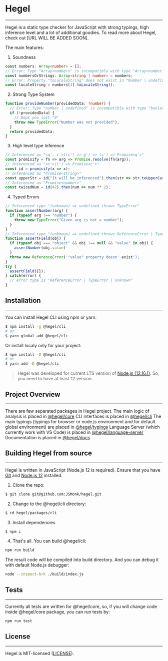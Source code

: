 # Hegel
--------------

Hegel is a static type checker for JavaScript with strong typings, high inference level and a lot of additional goodies.
To read more about Hegel, check out [URL WILL BE ADDED SOON].

The main features:

1. Soundness

```typescript
const numbers: Array<number> = [];
// Error: Type "Array<number>" is incompatible with type "Array<number | string>"
const numbersOrStrings: Array<string | number> = numbers;
// Error: Property "toLocaleString" does not exist in "Number | undefined"
const localeString = numbers[1].toLocaleString();
```

2. Strong Type System

```typescript
function provideNumber(providedData: ?number) {
  // Error: Type "number | undefined" is incompatible with type "boolean"
  if (!providedData) {
    // Oops you lost "0"
    throw new TypeError("Number was not provided");
  }
  return providedData;
}
```

3. High level type Inference

```typescript
// Inferenced as "<q', c'>((c') => q') => (c') => Promise<q'>"
const promisify = fn => arg => Promise.resolve(fn(arg));
// Inferenced as "<c'>(c') => Promise<c'>"
const id = promisify(x => x);
// Inferenced as "Promise<string>"
const upperStr = id("It will be inferenced").then(str => str.toUpperCase());
// Inferenced as "Promise<number>"
const twicedNum = id(42).then(num => num ** 2);
```

4. Typed Errors

```typescript
// Inferenced type "(unknown) => undefined throws TypeError"
function assertNumber(arg) {
  if (typeof arg !== "number") {
    throw new TypeError("Given arg is not a number");
  }
}
// Inferenced type "(unknown) => undefined throws ReferenceError | TypeError"
function assertField(obj) {
  if (typeof obj === "object" && obj !== null && "value" in obj) {
    assertNumber(obj.value)
  }
  throw new ReferenceError('"value" property doesn' exist');
}
try {
  assertField({});
} catch(error) {
  // error type is "ReferenceError | TypeError | unknown"
}
```

## Installation
----------------

You can install Hegel CLI using npm or yarn:

```bash
$ npm install -g @hegel/cli
# or
$ yarn global add @hegel/cli
```

Or install localy only for your project:

```bash
$ npm install -D @hegel/cli
# or
$ yarn add -D @hegel/cli
```

> Hegel was developed for current LTS version of [Node.js (12.16.1)](https://nodejs.org/en/). So, you need to have at least 12 version.

## Project Overview
----------------------------

There are few separated packages in Hegel project. 
The main logic of analysis is placed in [@hegel/core](https://github.com/JSMonk/hegel/tree/master/packages/core)
CLI interfaces is placed in [@hegel/cli](https://github.com/JSMonk/hegel/tree/master/packages/cli)
The main typings (typings for browser or node.js environment and for default global environment) are placed in [@hegel/typings](https://github.com/JSMonk/hegel/tree/master/packages/typings)
Language Server (which currently work with VS Code) is placed in [@hegel/language-server](https://github.com/JSMonk/hegel/tree/master/packages/language-server)
Documentation is placed in [@hegel/docs](https://github.com/JSMonk/hegel/tree/master/packages/docs)

## Building Hegel from source
----------------------------

Hegel is written in JavaScript (Node.js 12 is required). Ensure that you have [Git](https://git-scm.com/downloads) and [Node.js 12](https://nodejs.org/en/) installed.

1. Clone the repo:

```sh
$ git clone git@github.com:JSMonk/hegel.git
```

2. Change to the @hegel/cli directory:

```sh
$ cd hegel/packages/cli
```

3. Install dependencies

```sh
$ npm i
```

4. That's all. You can build @hegel/cli:
```sh
npm run build
```
The result code will be compiled into build directory.
And you can debug it with default Node.js debugger:

```sh
node --inspect-brk ./build/index.js
```

## Tests
----------------

Currently all tests are written for @hegel/core, so, if you will change code inside @hegel/core package, you can run tests by:

```sh
npm run test
```
 
## License
---------------

Hegel is MIT-licensed ([LICENSE](https://github.com/JSMonk/hegel/blob/master/LICENSE)). 
